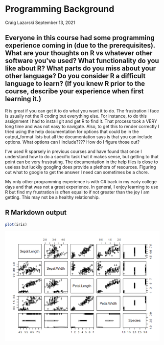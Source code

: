 Programming Background
================
Craig Lazarski
September 13, 2021

## Everyone in this course had some programming experience coming in (due to the prerequisites). What are your thoughts on R vs whatever other software you've used? What functionality do you like about R? What parts do you miss about your other language? Do you consider R a difficult language to learn? (If you knew R prior to the course, describe your experience when first learning it.)

R is great if you can get it to do what you want it to do. The frustration I face is usually not the R coding but everything else. For instance, to do this assignment I had to install git and get R to find it. That process took a VERY long time and was not easy to navigate. Also, to get this to render correctly I tried using the help documentation for options that could be in the output\_format lists but all the documentation says is that you can include options. What options can I include???? How do I figure those out?

I've used R sparsely in previous courses and have found that once I understand how to do a specific task that it makes sense, but getting to that point can be very frustrating. The documentation in the help files is close to useless but luckily googling does provide a plethora of resources. Figuring out what to google to get the answer I need can sometimes be a chore.

My only other programming experience is with C\# back in my early college days and that was not a great experience. In general, I enjoy learning to use R but find my frustration is often equal to if not greater than the joy I am getting. This may not be a healthy relationship.

## R Markdown output

``` r
plot(iris)
```

![](../images/unnamed-chunk-4-1.png)
